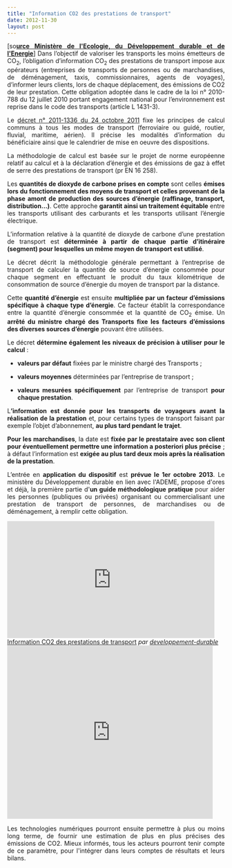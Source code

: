 ```yaml
---
title: "Information CO2 des prestations de transport"
date: 2012-11-30
layout: post
---
```


<p style="text-align: justify;">[so<strong><a href="http://www.developpement-durable.gouv.fr/Presentation-de-la-reglementation,29898.html" target="_blank">urce Ministère de l'Ecologie, du Développement durable et de l'Energie</a></strong>] Dans l’objectif de valoriser les transports les moins émetteurs de CO<sub>2</sub>, l’obligation d’information CO<sub>2</sub> des prestations de transport impose aux opérateurs (entreprises de transports de personnes ou de marchandises, de déménagement, taxis, commissionnaires, agents de voyages), d’informer leurs clients, lors de chaque déplacement, des émissions de CO2 de leur prestation. Cette obligation adoptée dans le cadre de la loi n° 2010-788 du 12 juillet 2010 portant engagement national pour l’environnement est reprise dans le code des transports (article L 1431-3).</p> <p style="text-align: justify;">Le <a href="http://www.legifrance.gouv.fr/affichTexte.do?cidTexte=JORFTEXT000024710173" target="_blank">décret n° 2011-1336 du 24 octobre 2011</a> fixe les principes de calcul communs à tous les modes de transport (ferroviaire ou guidé, routier, fluvial, maritime, aérien). Il précise les modalités d’information du bénéficiaire ainsi que le calendrier de mise en oeuvre des dispositions.</p> <p style="text-align: justify;">La méthodologie de calcul est basée sur le projet de norme européenne relatif au calcul et à la déclaration d’énergie et des émissions de gaz à effet de serre des prestations de transport (pr EN 16 258). </p>  <!--more-->   <p style="text-align: justify;">Les <strong>quantités de dioxyde de carbone prises en compte</strong> sont celles <strong>émises lors du fonctionnement des moyens de transport et celles provenant de la phase amont de production des sources d’énergie (raffinage, transport, distribution…)</strong>. Cette approche <strong>garantit ainsi un traitement équitable</strong> entre les transports utilisant des carburants et les transports utilisant l’énergie électrique.</p> <p style="text-align: justify;">L’information relative à la quantité de dioxyde de carbone d’une prestation de transport est <strong>déterminée à partir de chaque partie d’itinéraire (segment) pour lesquelles un même moyen de transport est utilisé</strong>.</p> <p style="text-align: justify;">Le décret décrit la méthodologie générale permettant à l’entreprise de transport de calculer la quantité de source d’énergie consommée pour chaque segment en effectuant le produit du taux kilométrique de consommation de source d’énergie du moyen de transport par la distance.</p> <p style="text-align: justify;">Cette <strong>quantité d’énergie</strong> est ensuite <strong>multipliée par un facteur d’émissions spécifique à chaque type d’énergie</strong>. Ce facteur établit la correspondance entre la quantité d’énergie consommée et la quantité de CO<sub>2</sub> émise. Un <strong>arrêté du ministre chargé des Transports fixe les facteurs d’émissions des diverses sources d’énergie</strong> pouvant être utilisées.</p> <p style="text-align: justify;">Le décret <strong>détermine également les niveaux de précision à utiliser pour le calcul</strong> :</p> <ul style="text-align: justify;"> <li><strong>valeurs par défaut</strong> fixées par le ministre chargé des Transports ;</li> </ul> <ul style="text-align: justify;"> <li><strong>valeurs moyennes</strong> déterminées par l’entreprise de transport ;</li> </ul> <ul style="text-align: justify;"> <li><strong>valeurs mesurées spécifiquement</strong> par l’entreprise de transport <strong>pour chaque prestation</strong>.</li> </ul> <p style="text-align: justify;">L<strong>’information est donnée pour les transports de voyageurs avant la réalisation de la prestation</strong> et, pour certains types de transport faisant par exemple l’objet d’abonnement, <strong>au plus tard pendant le trajet</strong>.</p> <p style="text-align: justify;"><strong>Pour les marchandises</strong>, la date est <strong>fixée par le prestataire avec son client pour éventuellement permettre une information a posteriori plus précise</strong> ; à défaut l’information est <strong>exigée au plus tard deux mois après la réalisation de la prestation</strong>.</p> <p style="text-align: justify;">L’entrée en <strong>application du dispositif</strong> est <strong>prévue le 1er octobre 2013</strong>. Le ministère du Développement durable en lien avec l'ADEME, propose d'ores et déjà, la première partie d'<strong>un guide méthodologique pratique</strong> pour aider les personnes (publiques ou privées) organisant ou commercialisant une prestation de transport de personnes, de marchandises ou de déménagement, à remplir cette obligation.</p> <p> <iframe frameborder="0" height="270" src="http://www.dailymotion.com/embed/video/xpwklz" width="480"></iframe><br /><a href="http://www.dailymotion.com/video/xpwklz_information-co2-des-prestations-de-transport_news" target="_blank">Information CO2 des prestations de transport</a> <em>par <a href="http://www.dailymotion.com/developpement-durable" target="_blank">developpement-durable</a></em> <iframe frameborder="0" height="400" marginheight="0" marginwidth="0" scrolling="no" src="http://www.slideshare.net/slideshow/embed_code/15428559" width="476"></iframe></p> <p style="text-align: justify;">Les technologies numériques pourront ensuite permettre à plus ou moins long terme, de fournir une estimation de plus en plus précises des émissions de CO2. Mieux informés, tous les acteurs pourront tenir compte de ce paramètre, pour l'intégrer dans leurs comptes de résultats et leurs bilans.</p>